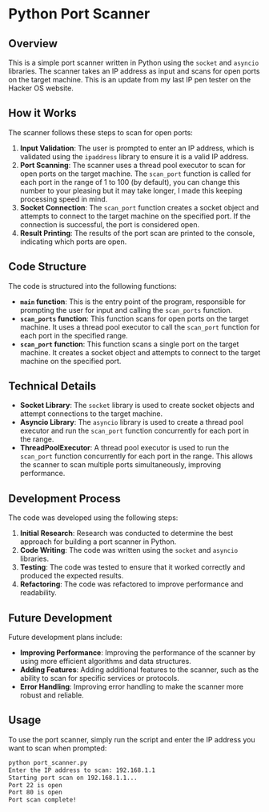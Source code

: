 # Python Port Scanner

## Overview
This is a simple port scanner written in Python using the `socket` and `asyncio` libraries. The scanner takes an IP address as input and scans for open ports on the target machine. This is an update from my last IP pen tester on the Hacker OS website. 

## How it Works
The scanner follows these steps to scan for open ports:
1. **Input Validation**: The user is prompted to enter an IP address, which is validated using the `ipaddress` library to ensure it is a valid IP address.
2. **Port Scanning**: The scanner uses a thread pool executor to scan for open ports on the target machine. The `scan_port` function is called for each port in the range of 1 to 100 (by default), you can change this number to your pleasing but it may take longer, I made this keeping processing speed in mind. 
3. **Socket Connection**: The `scan_port` function creates a socket object and attempts to connect to the target machine on the specified port. If the connection is successful, the port is considered open.
4. **Result Printing**: The results of the port scan are printed to the console, indicating which ports are open.

## Code Structure
The code is structured into the following functions:
- **`main` function**: This is the entry point of the program, responsible for prompting the user for input and calling the `scan_ports` function.
- **`scan_ports` function**: This function scans for open ports on the target machine. It uses a thread pool executor to call the `scan_port` function for each port in the specified range.
- **`scan_port` function**: This function scans a single port on the target machine. It creates a socket object and attempts to connect to the target machine on the specified port.

## Technical Details
- **Socket Library**: The `socket` library is used to create socket objects and attempt connections to the target machine.
- **Asyncio Library**: The `asyncio` library is used to create a thread pool executor and run the `scan_port` function concurrently for each port in the range.
- **ThreadPoolExecutor**: A thread pool executor is used to run the `scan_port` function concurrently for each port in the range. This allows the scanner to scan multiple ports simultaneously, improving performance.

## Development Process
The code was developed using the following steps:
1. **Initial Research**: Research was conducted to determine the best approach for building a port scanner in Python.
2. **Code Writing**: The code was written using the `socket` and `asyncio` libraries.
3. **Testing**: The code was tested to ensure that it worked correctly and produced the expected results.
4. **Refactoring**: The code was refactored to improve performance and readability.

## Future Development
Future development plans include:
- **Improving Performance**: Improving the performance of the scanner by using more efficient algorithms and data structures.
- **Adding Features**: Adding additional features to the scanner, such as the ability to scan for specific services or protocols.
- **Error Handling**: Improving error handling to make the scanner more robust and reliable.

## Usage
To use the port scanner, simply run the script and enter the IP address you want to scan when prompted:
```bash
python port_scanner.py
Enter the IP address to scan: 192.168.1.1
Starting port scan on 192.168.1.1...
Port 22 is open
Port 80 is open
Port scan complete!
